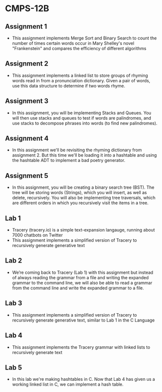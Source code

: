 # CMPS-12B

## Assignment 1
* This assignment implements Merge Sort and Binary Search to count the number of times certain words occur in Mary Shelley's novel "Frankenstein" and compares the efficiency of different algorithms

## Assignment 2
* This assignment implements a linked list to store groups of rhyming words read in from a pronunciation dictionary.  Given a pair of words, use this data structure to determine if two words rhyme. 

## Assignment 3
* In this assignment, you will be implementing Stacks and Queues.  You will then use stacks and queues to test if words are palindromes, and use stacks to decompose phrases into words (to find new palindromes). 

## Assignment 4
* In this assignment we'll be revisiting the rhyming dictionary from assignment 2. But this time we'll be loading it into a hashtable and using the hashtable ADT to implement a bad poetry generator.  

## Assignment 5
* In this assignment, you will be creating a binary search tree (BST). The tree will be storing words (​Strings​), which you will insert, as well as delete, recursively. You will also be implementing tree traversals, which are different orders in which you recursively visit the items in a tree.

## Lab 1
* Tracery (tracery.io) is a simple text-expansion langauge, running about 7000 chatbots on Twitter
* This assignment implements a simplified version of Tracery to recursively generate generative text

## Lab 2
* We’re coming back to Tracery (Lab 1) with this assignment but instead of always reading the grammar from a file and writing the expanded grammar to the command line, we will also be able to read a grammar from the command line and write the expanded grammar to a file.

## Lab 3
* This assignment implements a simplified version of Tracery to recursively generate generative text, similar to Lab 1 in the C Language

## Lab 4
* This assignment implements the Tracery grammar with linked lists to recursively generate text

## Lab 5
* In this lab we're making hashtables in C. Now that Lab 4 has given us a working linked list in C, we can implement a hash table.  
